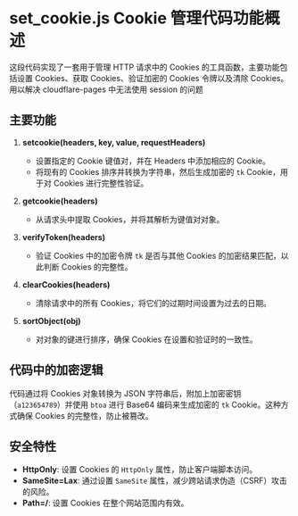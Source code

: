 # set_cookie.js  Cookie 管理代码功能概述

这段代码实现了一套用于管理 HTTP 请求中的 Cookies 的工具函数，主要功能包括设置 Cookies、获取 Cookies、验证加密的 Cookies 令牌以及清除 Cookies。
用以解决 cloudflare-pages 中无法使用 session 的问题

## 主要功能

1. **setcookie(headers, key, value, requestHeaders)**
   - 设置指定的 Cookie 键值对，并在 Headers 中添加相应的 Cookie。
   - 将现有的 Cookies 排序并转换为字符串，然后生成加密的 `tk` Cookie，用于对 Cookies 进行完整性验证。

2. **getcookie(headers)**
   - 从请求头中提取 Cookies，并将其解析为键值对对象。

3. **verifyToken(headers)**
   - 验证 Cookies 中的加密令牌 `tk` 是否与其他 Cookies 的加密结果匹配，以此判断 Cookies 的完整性。

4. **clearCookies(headers)**
   - 清除请求中的所有 Cookies，将它们的过期时间设置为过去的日期。

5. **sortObject(obj)**
   - 对对象的键进行排序，确保 Cookies 在设置和验证时的一致性。

## 代码中的加密逻辑

代码通过将 Cookies 对象转换为 JSON 字符串后，附加上加密密钥（`a123654789`）并使用 `btoa` 进行 Base64 编码来生成加密的 `tk` Cookie。这种方式确保 Cookies 的完整性，防止被篡改。

## 安全特性

- **HttpOnly**: 设置 Cookies 的 `HttpOnly` 属性，防止客户端脚本访问。
- **SameSite=Lax**: 通过设置 `SameSite` 属性，减少跨站请求伪造（CSRF）攻击的风险。
- **Path=/**: 设置 Cookies 在整个网站范围内有效。
